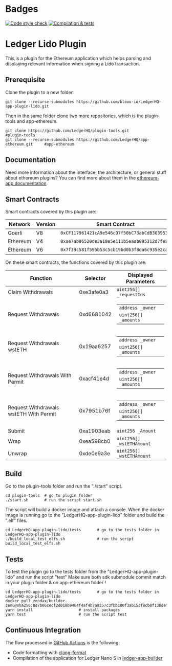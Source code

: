 # Badges

[![Code style check](https://github.com/blooo-io/LedgerHQ-app-plugin-lido/actions/workflows/lint-workflow.yml/badge.svg)](https://github.com/blooo-io/LedgerHQ-app-plugin-lido/actions/workflows/lint-workflow.yml)
[![Compilation & tests](https://github.com/blooo-io/LedgerHQ-app-plugin-lido/actions/workflows/ci-workflow.yml/badge.svg)](https://github.com/blooo-io/LedgerHQ-app-plugin-lido/actions/workflows/ci-workflow.yml)

# Ledger Lido Plugin

This is a plugin for the Ethereum application which helps parsing and displaying relevant information when signing a Lido transaction.

## Prerequisite

Clone the plugin to a new folder.

```shell
git clone --recurse-submodules https://github.com/blooo-io/LedgerHQ-app-plugin-lido.git
```

Then in the same folder clone two more repositories, which is the plugin-tools and app-ethereum.

```shell
git clone https://github.com/LedgerHQ/plugin-tools.git                          #plugin-tools
git clone --recurse-submodules https://github.com/LedgerHQ/app-ethereum.git     #app-ethereum
```

## Documentation

Need more information about the interface, the architecture, or general stuff about ethereum plugins? You can find more about them in the [ethereum-app documentation](https://github.com/LedgerHQ/app-ethereum/blob/master/doc/ethapp_plugins.asc).

## Smart Contracts

Smart contracts covered by this plugin are:

| Network  | Version | Smart Contract                               |
| -------- | ------- | -------------------------------------------- |
| Goerli   | V8      | `0xCF117961421cA9e546cD7f50bC73abCdB3039533` |
| Ethereum | V4      | `0xae7ab96520de3a18e5e111b5eaab095312d7fe84` |
| Ethereum | V6      | `0x7f39c581f595b53c5cb19bd0b3f8da6c935e2ca0` |

On these smart contracts, the functions covered by this plugin are:

| Function                               | Selector   | Displayed Parameters                                                                                                                |
| -------------------------------------- | ---------- | ----------------------------------------------------------------------------------------------------------------------------------- |
| Claim Withdrawals                      | 0xe3afe0a3 | <code>uint256[] \_requestIds</code>                                                                                                 |
| Request Withdrawals                    | 0xd6681042 | <table> <tbody> <tr><td><code>address \_owner</code></td></tr> <tr><td><code>uint256[] \_amounts</code></td></tr> </tbody> </table> |
| Request Withdrawals wstETH             | 0x19aa6257 | <table> <tbody> <tr><td><code>address \_owner</code></td></tr> <tr><td><code>uint256[] \_amounts</code></td></tr> </tbody> </table> |
| Request Withdrawals With Permit        | 0xacf41e4d | <table> <tbody> <tr><td><code>address \_owner</code></td></tr> <tr><td><code>uint256[] \_amounts</code></td></tr> </tbody> </table> |
| Request Withdrawals wstETH With Permit | 0x7951b76f | <table> <tbody> <tr><td><code>address \_owner</code></td></tr> <tr><td><code>uint256[] \_amounts</code></td></tr> </tbody> </table> |
| Submit                                 | 0xa1903eab | <code>uint256 \_Amount</code>                                                                                                       |
| Wrap                                   | 0xea598cb0 | <code>uint256[] \_wstETHAmount</code>                                                                                               |
| Unwrap                                 | 0xde0e9a3e | <code>uint256[] \_wstETHAmount</code>                                                                                               |

## Build

Go to the plugin-tools folder and run the "./start" script.

```shell
cd plugin-tools  # go to plugin folder
./start.sh       # run the script start.sh
```

The script will build a docker image and attach a console.
When the docker image is running go to the "LedgerHQ-app-plugin-lido" folder and build the ".elf" files.

```shell
cd LedgerHQ-app-plugin-lido/tests       # go to the tests folder in LedgerHQ-app-plugin-lido
./build_local_test_elfs.sh              # run the script build_local_test_elfs.sh
```

## Tests

To test the plugin go to the tests folder from the "LedgerHQ-app-plugin-lido" and run the script "test"
Make sure both sdk submodule commit match in your plugin folder & on app-ethereum folder !

```shell
cd LedgerHQ-app-plugin-lido/tests       # go to the tests folder in LedgerHQ-app-plugin-lido
docker pull zondax/builder-zemu@sha256:8d7b06cedf2d018b9464f4af4b7a8357c3fbb180f3ab153f8cb8f138defb22a4 
yarn install                    # install packages
yarn test                       # run the script test
```

## Continuous Integration

The flow processed in [GitHub Actions](https://github.com/features/actions) is the following:

- Code formatting with [clang-format](http://clang.llvm.org/docs/ClangFormat.html)
- Compilation of the application for Ledger Nano S in [ledger-app-builder](https://github.com/LedgerHQ/ledger-app-builder)
